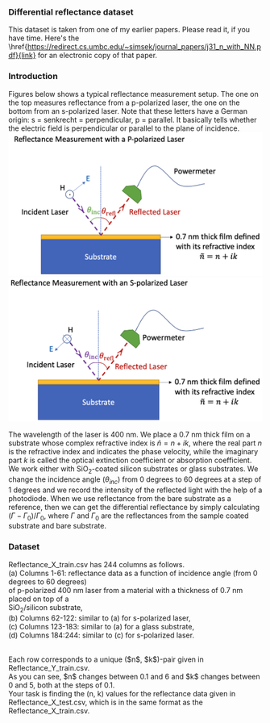 ### Differential reflectance dataset 
This dataset is taken from one of my earlier papers. 
Please read it, if you have time. Here's the \href{https://redirect.cs.umbc.edu/~simsek/journal_papers/j31_n_with_NN.pdf}{link} for an electronic copy of that paper. 

### Introduction
Figures below shows a typical reflectance measurement setup. 
The one on the top measures reflectance from a p-polarized laser, the one on the bottom from an s-polarized laser. 
Note that these letters have a German origin: s = senkrecht = perpendicular, p = parallel. 
It basically tells whether the electric field is perpendicular or parallel to the plane of incidence. 
![](https://github.com/simsekergun/MLPdatasets/blob/main/DifferentialReflectance/p_reflectance.png)
![](https://github.com/simsekergun/MLPdatasets/blob/main/DifferentialReflectance/s_reflectance.png)

The wavelength of the laser is 400 nm. We place a 0.7 nm thick film on a substrate whose complex refractive index is $\tilde{n} = n+ik$, where the real part $n$ is the refractive index and indicates the phase velocity, while the imaginary part $k$ is called the optical extinction coefficient or absorption coefficient. We work either with SiO$_2$-coated silicon substrates or glass substrates. We change the incidence angle ($\theta_{inc}$) from 0 degrees to 60 degrees at a step of 1 degrees and we record the intensity of the reflected light with the help of a photodiode. When we use reflectance from the bare substrate as a reference, then we can get the differential reflectance by simply calculating $(\Gamma-\Gamma_0)/\Gamma_0$, where $\Gamma$ and $\Gamma_0$ are the reflectances from the sample coated substrate and bare substrate.

### Dataset
Reflectance_X_train.csv has 244 columns as follows. <br>
(a) Columns 1-61: reflectance data as a function of incidence angle (from 0 degrees to 60 degrees)<br>
of p-polarized 400 nm laser from a material with a thickness of 0.7 nm placed on top of a <br>
SiO$_2$/silicon substrate, <br>
(b) Columns 62-122: similar to (a) for s-polarized laser, <br>
(c) Columns 123-183: similar to (a) for a glass substrate,<br>
(d) Columns 184:244: similar to (c) for s-polarized laser.<br>

<br>
Each row corresponds to a unique ($n$, $k$)-pair given in Reflectance_Y_train.csv. <br>
As you can see, $n$ changes between 0.1 and 6 and $k$ changes between 0 and 5, both at the steps of 0.1. 
<br>
Your task is finding the (n, k) values for the reflectance data given in 
Reflectance_X_test.csv, which is in the same format as the Reflectance_X_train.csv.
